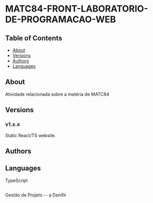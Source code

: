 # MATC84-FRONT-LABORATORIO-DE-PROGRAMACAO-WEB
 
## Table of Contents

- [About](#about)
- [Versions](#versions)
- [Authors](#authors)
- [Languages](#languages)

## About

Atividade relacionada sobre a matéria de MATC84
## Versions

### v1.x.x

Static React/TS website.

## Authors


## Languages

TypeScript

## 
Gestâo de Projeto
-- a Denifir 
